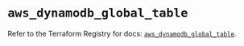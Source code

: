 # `aws_dynamodb_global_table`

Refer to the Terraform Registry for docs: [`aws_dynamodb_global_table`](https://registry.terraform.io/providers/hashicorp/aws/5.100.0/docs/resources/dynamodb_global_table).
